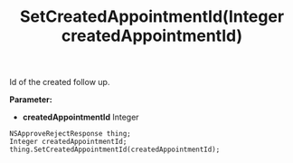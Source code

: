 ﻿---
uid: crmscript_ref_NSApproveRejectResponse_SetCreatedAppointmentId
title: SetCreatedAppointmentId(Integer createdAppointmentId)
intellisense: NSApproveRejectResponse.SetCreatedAppointmentId
keywords: NSApproveRejectResponse, GetCreatedAppointmentId
so.topic: reference
---

Id of the created follow up.

**Parameter:** 
 - **createdAppointmentId** Integer

```crmscript
NSApproveRejectResponse thing;
Integer createdAppointmentId;
thing.SetCreatedAppointmentId(createdAppointmentId);
```

